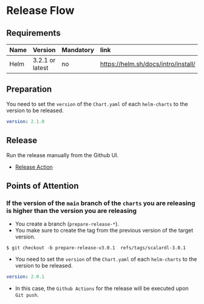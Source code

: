 # Release Flow

## Requirements
| Name | Version | Mandatory | link |
|:------|:-------|:----------|:------|
| Helm | 3.2.1 or latest | no | https://helm.sh/docs/intro/install/ |

## Preparation
You need to set the `version` of the `Chart.yaml` of each `helm-charts` to the version to be released.
``` yaml
version: 2.1.0
```

## Release
Run the release manually from the Github UI.
* [Release Action](https://github.com/scalar-labs/helm-charts/actions/workflows/release.yml)

## Points of Attention
### If the version of the `main` branch of the `charts` you are releasing is higher than the version you are releasing
* You create a branch (`prepare-release-*`).
* You make sure to create the tag from the previous version of the target version.
``` console
$ git checkout -b prepare-release-v3.0.1  refs/tags/scalardl-3.0.1
```

* You need to set the `version` of the `Chart.yaml` of each `helm-charts` to the version to be released.
``` yaml
version: 2.0.1
```

* In this case, the `Github Actions` for the release will be executed upon `Git push`.
